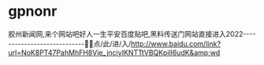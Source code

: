 # gpnonr
胶州新闻网,来个网站吧好人一生平安百度贴吧,黑料传送门网站直接进入2022----------------------------🐆🐆点/此/进/入/http://www.baidu.com/link?url=NoK8PT47PahMhFH8Vie_jnciyIKNTTtVBQKpill6udK&amp;wd
